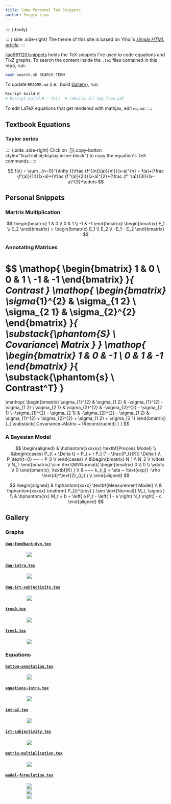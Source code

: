 ```yaml
---
title: Some Personal TeX Snippets
author: Yongfu Liao
---
```



<!-- 
To Do: 
    move mathjax to document bottom (pandoc_html())
    copy math TeX command button (JS)
        1. extract plain text from .math.display
        2. save to some element
        3. add a copy button
 -->

:::: {.body}

::: {.side .side-right}
The theme of this site is based on Yihui's [*simple HTML article*](https://yihui.org/en/2023/10/html-article/).
:::

[liao961120/snippets](https://github.com/liao961120/snippets) holds the TeX snippets I've used to code equations and TikZ graphs. To search the content inside the `.tex` files contained in this repo, run:

```bash
bash search.sh SEARCH_TERM
```

To update `README.md` (i.e., build [Gallery](#gallery)), run:

```bash
Rscript build.R
# Rscript build.R --full  # rebuild all img from pdf
```

To edit LaTeX equations that get rendered with mathjax, edit `eq.md`.
::::



Textbook Equations
------------------

### Taylor series

:::: {.side .side-right}
Click on &nbsp;[]{.copy-button style="float:initial;display:inline-block"} 
to copy the equation's TeX commands.
::::

$$
f(x) = \sum _{n=0}^{\infty }{\frac {f^{(n)}(a)}{n!}}(x-a)^{n} 
     = f(a)+{\frac {f'(a)}{1!}}(x-a)+{\frac {f''(a)}{2!}}(x-a)^{2}+{\frac {f'''(a)}{3!}}(x-a)^{3}+\cdots
$$



Personal Snippets
-----------------

### Martrix Multiplication

$$
\begin{bmatrix}
    1 & 0 \\
    0 & 1 \\
    -1 & -1
    \end{bmatrix} 
    \begin{bmatrix}
    E_1 \\
    E_2
    \end{bmatrix} = 
    \begin{bmatrix}
    E_1 \\
    E_2 \\
    -E_1 - E_2
\end{bmatrix}
$$


### Annotating Matrices

$$
\mathop{
   \begin{bmatrix}
   1 & 0 \\
   0 & 1 \\
   -1 & -1
   \end{bmatrix}
}_{ Contrast } 
\mathop{
   \begin{bmatrix}
   \sigma_{1}^{2} & \sigma_{1 2} \\
   \sigma_{2 1} & \sigma_{2}^{2} 
   \end{bmatrix}
}_{ \substack{\phantom{S} \\ Covariance\\ Matrix } } 
\mathop{
   \begin{bmatrix}
   1 & 0 & -1 \\
   0 & 1 & -1
   \end{bmatrix}
}_{  \substack{\phantom{s} \\ Contrast^T} } 
=
\mathop{
   \begin{bmatrix}
   \sigma_{1}^{2}                 & \sigma_{1 2}                     & -\sigma_{1}^{2} - \sigma_{1 2} \\
   \sigma_{2 1}                   & \sigma_{2}^{2}                   & -\sigma_{2}^{2} - \sigma_{2 1} \\
   -\sigma_{1}^{2} - \sigma_{2 1} & -\sigma_{2}^{2} - \sigma_{1 2} & \sigma_{1}^{2} + \sigma_{2}^{2} + \sigma_{1 2} + \sigma_{2 1}
   \end{bmatrix}
}_{ \substack{ Covariance~Matrix ~ (Reconstructed) } } 
$$


### A Bayesian Model

$$
\begin{aligned} 
    & \hphantom{xxxxxx} \textbf{Process Model} \\
    &\begin{cases}
        P_{t + \Delta t} = P_t + r P_t (1 - \frac{P_t}{K}) \Delta t \\
        P_\text{t=0}  ~~ = P_0 \\
    \end{cases} 
    \\
    &\begin{bmatrix}
        N_1 \\
        N_2 \\
        \vdots \\
        N_T
    \end{bmatrix} \sim \text{MVNormal}( 
        \begin{bmatrix}
            0 \\
            0 \\
            \vdots \\
            0
        \end{bmatrix}, 
    \textbf{K} ) 
    \\
    & ~~~ k_{i,j} = \eta ~ \text{exp}( -\rho \text{d}^\text{2}_{i,j} ) \\
    \end{aligned}
$$


$$
\begin{aligned}
    & \hphantom{xxxx} \textbf{Measurement Model} \\
    & \hphantom{xxxxx} \mathrm{ P_{t}^{obs} }  \sim \text{Normal}( M_t, \sigma )  \\
    & \hphantom{xx} M_t                     =  b ~ \left[ a P_t - \left( 1 - a \right) N_t \right] - c 
\end{aligned}
$$


<!-- GALLERY -->
<!-- The content below is autogenerated, edit build.R instead. -->

Gallery
-------

### Graphs

#### [`dag-feedback-dyn.tex`](https://github.com/liao961120/snippets/tree/main/tikz/dag-feedback-dyn.tex)
   <img src="tikz/PDF/dag-feedback-dyn.png" style="display:block;max-height:300px;max-width:370px; margin:0 auto; padding: 0 auto;" />

#### [`dag-intra.tex`](https://github.com/liao961120/snippets/tree/main/tikz/dag-intra.tex)
   <img src="tikz/PDF/dag-intra.png" style="display:block;max-height:300px;max-width:370px; margin:0 auto; padding: 0 auto;" />

#### [`dag-irt-subjectivity.tex`](https://github.com/liao961120/snippets/tree/main/tikz/dag-irt-subjectivity.tex)
   <img src="tikz/PDF/dag-irt-subjectivity.png" style="display:block;max-height:300px;max-width:370px; margin:0 auto; padding: 0 auto;" />

#### [`tree0.tex`](https://github.com/liao961120/snippets/tree/main/tikz/tree0.tex)
   <img src="tikz/PDF/tree0.png" style="display:block;max-height:300px;max-width:370px; margin:0 auto; padding: 0 auto;" />

#### [`tree1.tex`](https://github.com/liao961120/snippets/tree/main/tikz/tree1.tex)
   <img src="tikz/PDF/tree1.png" style="display:block;max-height:300px;max-width:370px; margin:0 auto; padding: 0 auto;" />

### Equations

#### [`bottom-annotation.tex`](https://github.com/liao961120/snippets/tree/main/eq/bottom-annotation.tex)
   <img src="eq/PDF/bottom-annotation.png" style="display:block;max-height:300px;max-width:370px; margin:0 auto; padding: 0 auto;" />

#### [`equations-intra.tex`](https://github.com/liao961120/snippets/tree/main/eq/equations-intra.tex)
   <img src="eq/PDF/equations-intra.png" style="display:block;max-height:300px;max-width:370px; margin:0 auto; padding: 0 auto;" />

#### [`intra2.tex`](https://github.com/liao961120/snippets/tree/main/eq/intra2.tex)
   <img src="eq/PDF/intra2.png" style="display:block;max-height:300px;max-width:370px; margin:0 auto; padding: 0 auto;" />

#### [`irt-subjectivity.tex`](https://github.com/liao961120/snippets/tree/main/eq/irt-subjectivity.tex)
   <img src="eq/PDF/irt-subjectivity.png" style="display:block;max-height:300px;max-width:370px; margin:0 auto; padding: 0 auto;" />

#### [`matrix-multiplication.tex`](https://github.com/liao961120/snippets/tree/main/eq/matrix-multiplication.tex)
   <img src="eq/PDF/matrix-multiplication.png" style="display:block;max-height:300px;max-width:370px; margin:0 auto; padding: 0 auto;" />

#### [`model-formulation.tex`](https://github.com/liao961120/snippets/tree/main/eq/model-formulation.tex)
   <img src="eq/PDF/model-formulation_1.png" style="display:block;max-height:300px;max-width:370px; margin:0 auto; padding: 0 auto;" />
   <img src="eq/PDF/model-formulation_2.png" style="display:block;max-height:300px;max-width:370px; margin:0 auto; padding: 0 auto;" />
   <img src="eq/PDF/model-formulation_3.png" style="display:block;max-height:300px;max-width:370px; margin:0 auto; padding: 0 auto;" />
